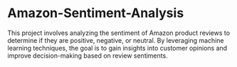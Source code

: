 # Amazon-Sentiment-Analysis
This project involves analyzing the sentiment of Amazon product reviews to determine if they are positive, negative, or neutral. By leveraging machine learning techniques, the goal is to gain insights into customer opinions and improve decision-making based on review sentiments.

